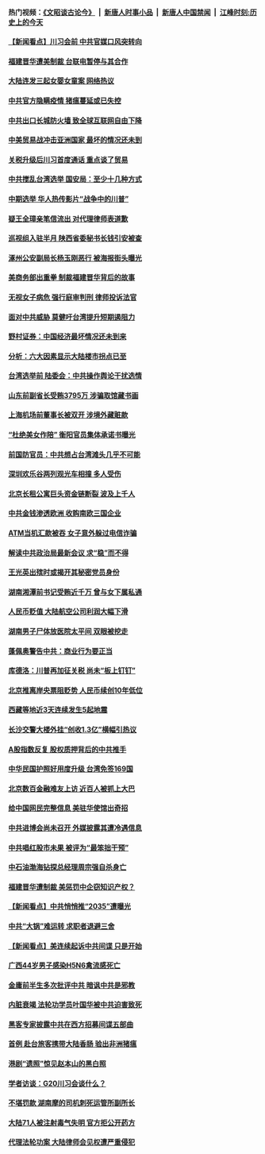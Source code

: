 #### 热门视频：[《文昭谈古论今》](https://github.com/gfw-breaker/wenzhao/blob/master/README.md?t=11011833) &nbsp;|&nbsp; [新唐人时事小品](https://github.com/gfw-breaker/ntdtv-comedy/blob/master/README.md?t=11011833) &nbsp;|&nbsp; [新唐人中国禁闻](https://github.com/gfw-breaker/ntdtv-news/blob/master/README.md?t=11011833) &nbsp;|&nbsp; [江峰时刻:历史上的今天](https://github.com/gfw-breaker/today-in-history/blob/master/README.md?t=11011833) 

#### [【新闻看点】川习会前 中共官媒口风突转向](../pages/nsc413/n10824149.md?t=11011833) 

#### [福建晋华遭美制裁 台联电暂停与其合作](../pages/nsc413/n10824246.md?t=11011833) 

#### [大陆连发三起女婴女童案 网络热议](../pages/nsc413/n10823750.md?t=11011833) 

#### [中共官方隐瞒疫情 猪瘟蔓延或已失控](../pages/nsc413/n10824029.md?t=11011833) 

#### [中共出口长城防火墙 致全球互联网自由下降](../pages/nsc413/n10824093.md?t=11011833) 

#### [中美贸易战冲击亚洲国家 最坏的情况还未到](../pages/nsc413/n10824075.md?t=11011833) 

#### [关税升级后川习首度通话 重点谈了贸易](../pages/nsc413/n10824050.md?t=11011833) 

#### [中共搅乱台湾选举 国安局：至少十几种方式](../pages/nsc413/n10823704.md?t=11011833) 

#### [中期选举 华人热传影片“战争中的川普”](../pages/nsc413/n10823978.md?t=11011833) 

#### [疑王全璋亲笔信流出 对代理律师表道歉](../pages/nsc413/n10823358.md?t=11011833) 

#### [巡视组入驻半月 陕西省委秘书长钱引安被查](../pages/nsc413/n10823943.md?t=11011833) 

#### [涿州公安副局长杨玉刚恶行 被海报街头曝光](../pages/nsc413/n10820106.md?t=11011833) 


#### [美商务部出重拳 制裁福建晋华背后的故事](../pages/nsc413/n10821975.md?t=11011833) 

#### [无视女子病危 强行庭审判刑 律师投诉法官](../pages/nsc413/n10821112.md?t=11011833) 

#### [面对中共威胁 莫健吁台湾提升短期遏阻力](../pages/nsc413/n10823590.md?t=11011833) 

#### [野村证券：中国经济最坏情况还未到来](../pages/nsc413/n10823517.md?t=11011833) 

#### [分析：六大因素显示大陆楼市拐点已至](../pages/nsc413/n10822681.md?t=11011833) 

#### [台湾选举前 陆委会：中共操作舆论干扰选情](../pages/nsc413/n10823325.md?t=11011833) 

#### [山东前副省长受贿3795万 涉骗取馆藏书画](../pages/nsc413/n10823315.md?t=11011833) 

#### [上海机场前董事长被双开 涉境外藏赃款](../pages/nsc413/n10823276.md?t=11011833) 

#### [“杜绝美女作陪” 衡阳官员集体承诺书曝光](../pages/nsc413/n10823283.md?t=11011833) 

#### [前国防官员：中共想占台湾滩头几乎不可能](../pages/nsc413/n10823184.md?t=11011833) 

#### [深圳欢乐谷两列观光车相撞 多人受伤](../pages/nsc413/n10822966.md?t=11011833) 

#### [北京长租公寓巨头资金链断裂 波及上千人](../pages/nsc413/n10823015.md?t=11011833) 

#### [中共金钱渗透欧洲 收购南欧三国企业](../pages/nsc413/n10822401.md?t=11011833) 

#### [ATM当机汇款被吞 女子意外躲过电信诈骗](../pages/nsc413/n10822962.md?t=11011833) 

#### [解读中共政治局最新会议 求“稳”而不得](../pages/nsc413/n10822408.md?t=11011833) 

#### [王光英出殡时或揭开其秘密党员身份](../pages/nsc413/n10822591.md?t=11011833) 

#### [湖南湘潭前书记受贿近千万 曾与女下属私通](../pages/nsc413/n10822776.md?t=11011833) 

#### [人民币贬值 大陆航空公司利润大幅下滑](../pages/nsc413/n10822180.md?t=11011833) 

#### [湖南男子尸体放医院太平间 双眼被挖走](../pages/nsc413/n10822478.md?t=11011833) 

#### [蓬佩奥警告中共：商业行为要正当](../pages/nsc413/n10822236.md?t=11011833) 

#### [库德洛：川普再加征关税 尚未“板上钉钉”](../pages/nsc413/n10822598.md?t=11011833) 

#### [北京推离岸央票阻贬势 人民币续创10年低位](../pages/nsc413/n10821908.md?t=11011833) 

#### [西藏等地近3天连续发生5起地震](../pages/nsc413/n10822412.md?t=11011833) 

#### [长沙交警大楼外挂“创收1.3亿”横幅引热议](../pages/nsc413/n10821723.md?t=11011833) 

#### [A股指数反复 股权质押背后的中共推手](../pages/nsc413/n10818080.md?t=11011833) 

#### [中华民国护照好用度升级 台湾免签169国](../pages/nsc413/n10822318.md?t=11011833) 


#### [北京数百金融难友上访 近百人被抓上大巴](../pages/nsc413/n10821944.md?t=11011833) 

#### [给中国网民完整信息 美驻华使馆出奇招](../pages/nsc413/n10821989.md?t=11011833) 

#### [中共进博会尚未召开 外媒披露其遭冷遇信息](../pages/nsc413/n10821326.md?t=11011833) 

#### [中共唱红股市未果  被评为“最笨拙干预”](../pages/nsc413/n10821857.md?t=11011833) 

#### [中石油渤海钻探总经理周宗强自杀身亡](../pages/nsc413/n10821789.md?t=11011833) 

#### [福建晋华遭制裁  美惩罚中企窃知识产权？](../pages/nsc413/n10821271.md?t=11011833) 

#### [【新闻看点】中共悄悄推“2035”遭曝光](../pages/nsc413/n10821631.md?t=11011833) 

#### [中共“大锅”难运转 求职者退避三舍](../pages/nsc413/n10821611.md?t=11011833) 

#### [【新闻看点】美连续起诉中共间谍 只是开始](../pages/nsc413/n10821204.md?t=11011833) 

#### [广西44岁男子感染H5N6禽流感死亡](../pages/nsc413/n10821742.md?t=11011833) 

#### [金庸前半生多次批评中共 暗讽中共是邪教](../pages/nsc413/n10821154.md?t=11011833) 

#### [内脏衰竭 法轮功学员叶国华被中共迫害致死](../pages/nsc413/n10820956.md?t=11011833) 

#### [黑客专家披露中共在西方招募间谍五部曲](../pages/nsc413/n10821516.md?t=11011833) 

#### [首例  赴台旅客携带大陆香肠 验出非洲猪瘟](../pages/nsc413/n10821621.md?t=11011833) 

#### [港剧“遗照”惊见赵本山的黑白照](../pages/nsc413/n10821538.md?t=11011833) 

#### [学者访谈：G20川习会谈什么？](../pages/nsc413/n10821410.md?t=11011833) 

#### [不堪罚款 湖南摩的司机刺死运管所副所长](../pages/nsc413/n10821374.md?t=11011833) 

#### [大陆71人被注射毒气失明 官方拒公开药方](../pages/nsc413/n10821365.md?t=11011833) 

#### [代理法轮功案 大陆律师会见权遭严重侵犯](../pages/nsc413/n10820324.md?t=11011833) 


